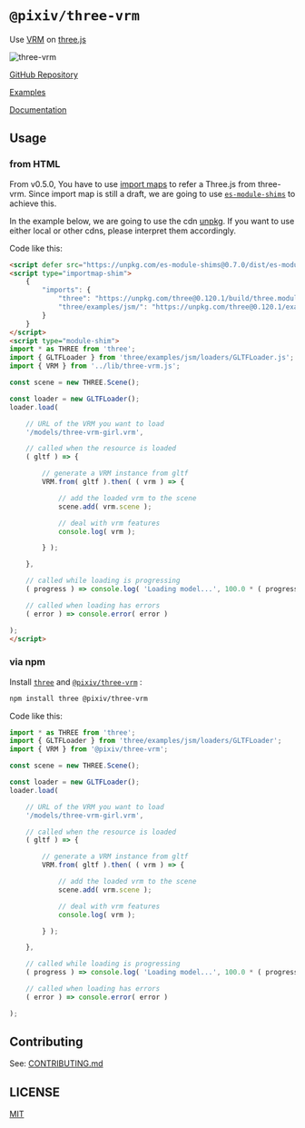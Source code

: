 # `@pixiv/three-vrm`

Use [VRM](https://vrm.dev/) on [three.js](https://threejs.org/)

![three-vrm](https://github.com/pixiv/three-vrm/raw/dev/three-vrm.png)

[GitHub Repository](https://github.com/pixiv/three-vrm/)

[Examples](https://pixiv.github.io/three-vrm/examples)

[Documentation](https://pixiv.github.io/three-vrm/docs)

## Usage

### from HTML

From v0.5.0, You have to use [import maps](https://github.com/WICG/import-maps) to refer a Three.js from three-vrm.
Since import map is still a draft, we are going to use [`es-module-shims`](https://github.com/guybedford/es-module-shims) to achieve this.

In the example below, we are going to use the cdn [unpkg](https://unpkg.com). If you want to use either local or other cdns, please interpret them accordingly.

Code like this:

```html
<script defer src="https://unpkg.com/es-module-shims@0.7.0/dist/es-module-shims.js"></script>
<script type="importmap-shim">
	{
		"imports": {
			"three": "https://unpkg.com/three@0.120.1/build/three.module.js",
			"three/examples/jsm/": "https://unpkg.com/three@0.120.1/examples/jsm/"
		}
	}
</script>
<script type="module-shim">
import * as THREE from 'three';
import { GLTFLoader } from 'three/examples/jsm/loaders/GLTFLoader.js';
import { VRM } from '../lib/three-vrm.js';

const scene = new THREE.Scene();

const loader = new GLTFLoader();
loader.load(

	// URL of the VRM you want to load
	'/models/three-vrm-girl.vrm',

	// called when the resource is loaded
	( gltf ) => {

		// generate a VRM instance from gltf
		VRM.from( gltf ).then( ( vrm ) => {

			// add the loaded vrm to the scene
			scene.add( vrm.scene );

			// deal with vrm features
			console.log( vrm );

		} );

	},

	// called while loading is progressing
	( progress ) => console.log( 'Loading model...', 100.0 * ( progress.loaded / progress.total ), '%' ),

	// called when loading has errors
	( error ) => console.error( error )

);
</script>
```

### via npm

Install [`three`](https://www.npmjs.com/package/three) and [`@pixiv/three-vrm`](https://www.npmjs.com/package/@pixiv/three-vrm) :

```sh
npm install three @pixiv/three-vrm
```

Code like this:

```javascript
import * as THREE from 'three';
import { GLTFLoader } from 'three/examples/jsm/loaders/GLTFLoader';
import { VRM } from '@pixiv/three-vrm';

const scene = new THREE.Scene();

const loader = new GLTFLoader();
loader.load(

	// URL of the VRM you want to load
	'/models/three-vrm-girl.vrm',

	// called when the resource is loaded
	( gltf ) => {

		// generate a VRM instance from gltf
		VRM.from( gltf ).then( ( vrm ) => {

			// add the loaded vrm to the scene
			scene.add( vrm.scene );

			// deal with vrm features
			console.log( vrm );

		} );

	},

	// called while loading is progressing
	( progress ) => console.log( 'Loading model...', 100.0 * ( progress.loaded / progress.total ), '%' ),

	// called when loading has errors
	( error ) => console.error( error )

);
```

## Contributing

See: [CONTRIBUTING.md](CONTRIBUTING.md)

## LICENSE

[MIT](LICENSE)
